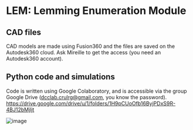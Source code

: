 # LEM: Lemming Enumeration Module

## CAD files
CAD models are made using Fusion360 and the files are saved on the Autodesk360 cloud. Ask Mireille to get the access (you need an Autodesk360 account).

## Python code and simulations
Code is written using Google Colaboratory, and is accessible via the group Google Drive (dcclab.crulrg@gmail.com, you know the password). 
https://drive.google.com/drive/u/1/folders/1H9pCUoOfb16ByjPDxS9R-4BJ12bMjljt


![image](https://github.com/DCC-Lab/Lemming/assets/117391950/69cccb36-8c90-4576-b951-a379c91b612f)

